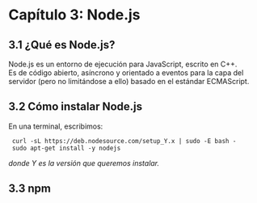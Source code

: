 # Capítulo 3: Node.js

## 3.1 ¿Qué es Node.js?

Node.js es un entorno de ejecución para JavaScript, escrito en C++.  
Es de código abierto, asíncrono y orientado a eventos para la capa del servidor \(pero no limitándose a ello\) basado en el estándar ECMAScript.

## 3.2 Cómo instalar Node.js

En una terminal, escribimos:

```
 curl -sL https://deb.nodesource.com/setup_Y.x | sudo -E bash -
 sudo apt-get install -y nodejs
```

_donde Y es la versión que queremos instalar._

## 3.3 npm

